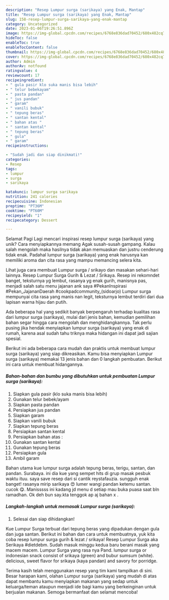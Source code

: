 ```yaml
---
description: "Resep Lumpur surga (sarikaya) yang Enak, Mantap"
title: "Resep Lumpur surga (sarikaya) yang Enak, Mantap"
slug: 158-resep-lumpur-surga-sarikaya-yang-enak-mantap
category: Uncategorized
date: 2023-01-06T19:26:51.896Z
image: https://img-global.cpcdn.com/recipes/6768e836dad70452/680x482cq70/lumpur-surga-sarikaya-foto-resep-utama.jpg
hideToc: false
enableToc: true
enableTocContent: false
thumbnail: https://img-global.cpcdn.com/recipes/6768e836dad70452/680x482cq70/lumpur-surga-sarikaya-foto-resep-utama.jpg
cover: https://img-global.cpcdn.com/recipes/6768e836dad70452/680x482cq70/lumpur-surga-sarikaya-foto-resep-utama.jpg
author: Admin
authorAv: notfound
ratingvalue: 4
reviewcount: 17
recipeingredient:
- " gula pasir klo suka manis bisa lebih"
- " telur bebekayam"
- " pasta pandan"
- " jus pandan"
- " garam"
- " vanili bubuk"
- " tepung beras"
- " santan kental"
- " bahan atas "
- " santan kental"
- " tepung beras"
- " gula"
- " garam"
recipeinstructions:

- "Sudah jadi dan siap dinikmati!"
categories:
- Resep
tags:
- lumpur
- surga
- sarikaya

katakunci: lumpur surga sarikaya 
nutrition: 241 calories
recipecuisine: Indonesian
preptime: "PT36M"
cooktime: "PT60M"
recipeyield: "1"
recipecategory: Dessert

---
```



Selamat Pagi Lagi mencari inspirasi resep lumpur surga (sarikaya) yang unik? Cara menyiapkannya memang Agak susah-susah gampang. Kalau salah mengolah maka hasilnya tidak akan memuaskan dan justru cenderung tidak enak. Padahal lumpur surga (sarikaya) yang enak harusnya kan memiliki aroma dan cita rasa yang mampu memancing selera kita.


Lihat juga cara membuat Lumpur surga / srikayo dan masakan sehari-hari lainnya. Resep Lumpur Surga Gurih &amp; Lezat / Srikaya. Resep ini rekomndet banget, teksturnya yg lembut, rasanya yg enak gurih, manisnya pas, menjadi salah satu menu jajanan ank saya #PekanInspirasi #Pekan_JajananDaerah #cookpadcommunity_(sidoarjo) Lumpur surga mempunyai cita rasa yang manis nan legit, teksturnya lembut terdiri dari dua lapisan warna hijau dan putih.

Ada beberapa hal yang sedikit banyak berpengaruh terhadap kualitas rasa dari lumpur surga (sarikaya), mulai dari jenis bahan, kemudian pemilihan bahan segar hingga cara mengolah dan menghidangkannya. Tak perlu pusing jika hendak menyiapkan lumpur surga (sarikaya) yang enak di rumah, karena asal sudah tahu triknya maka hidangan ini dapat jadi sajian spesial.


Berikut ini ada beberapa cara mudah dan praktis untuk membuat lumpur surga (sarikaya) yang siap dikreasikan. Kamu bisa menyiapkan Lumpur surga (sarikaya) memakai 13 jenis bahan dan 0 langkah pembuatan. Berikut ini cara untuk membuat hidangannya.

<!--inarticleads1-->

##### Bahan-bahan dan bumbu yang dibutuhkan untuk pembuatan Lumpur surga (sarikaya):

1. Siapkan  gula pasir (klo suka manis bisa lebih)
1. Gunakan  telur bebek/ayam
1. Siapkan  pasta pandan
1. Persiapkan  jus pandan
1. Siapkan  garam
1. Siapkan  vanili bubuk
1. Siapkan  tepung beras
1. Persiapkan  santan kental
1. Persiapkan  bahan atas :
1. Gunakan  santan kental
1. Gunakan  tepung beras
1. Persiapkan  gula
1. Ambil  garam


Bahan utama kue lumpur surga adalah tepung beras, terigu, santan, dan pandan. Surabaya. ini dia kue yang sempet hits di grup masak pesbuk waktu ituu. saya save resep dari si cantik reystafauzia. sungguh enak banget! rasanya mirip sarikaya 😍 lumer wangi pandan ketemu santan. cucok 😋. Manisssss ini kadang jd menu d setiap mau buka puasa saat bln ramadhan. Ok deh bun say.kta tenggok ap aj bahan x . 

<!--inarticleads2-->

##### Langkah-langkah untuk memasak Lumpur surga (sarikaya):


1. Selesai dan siap dihidangkan!

Kue Lumpur Surga terbuat dari tepung beras yang dipadukan dengan gula dan juga santan. Berikut ini bahan dan cara untuk membuatnya, yuk kita coba resep lumpur surga gurih &amp; lezat / srikaya! Resep Lumpur Surga aka Serikaya #dietdebm. Sudah masuk minggu kedua baru berani masak yang macem macem. Lumpur Surga yang rasa nya Pand. lumpur surga or indonesian snack consist of srikaya (green) and bubur sumsum (white). delicious, sweet flavor for srikaya (kaya pandan) and savory for porridge. 

Terima kasih telah menggunakan resep yang tim kami tampilkan di sini. Besar harapan kami, olahan Lumpur surga (sarikaya) yang mudah di atas dapat membantu kamu menyiapkan makanan yang sedap untuk keluarga/teman ataupun menjadi ide bagi kamu yang berkeinginan untuk berjualan makanan. Semoga bermanfaat dan selamat mencoba!
